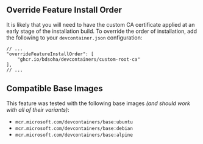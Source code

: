 ## Override Feature Install Order

It is likely that you will need to have the custom CA certificate applied at an early stage of the installation build. To override the order of installation, add the following to your `devcontainer.json` configuration:

```jsonc
// ...
"overrideFeatureInstallOrder": [
    "ghcr.io/bdsoha/devcontainers/custom-root-ca"
],
// ...
```

## Compatible Base Images

This feature was tested with the following base images *(and should work with all of their variants)*:
- `mcr.microsoft.com/devcontainers/base:ubuntu`
- `mcr.microsoft.com/devcontainers/base:debian`
- `mcr.microsoft.com/devcontainers/base:alpine`
